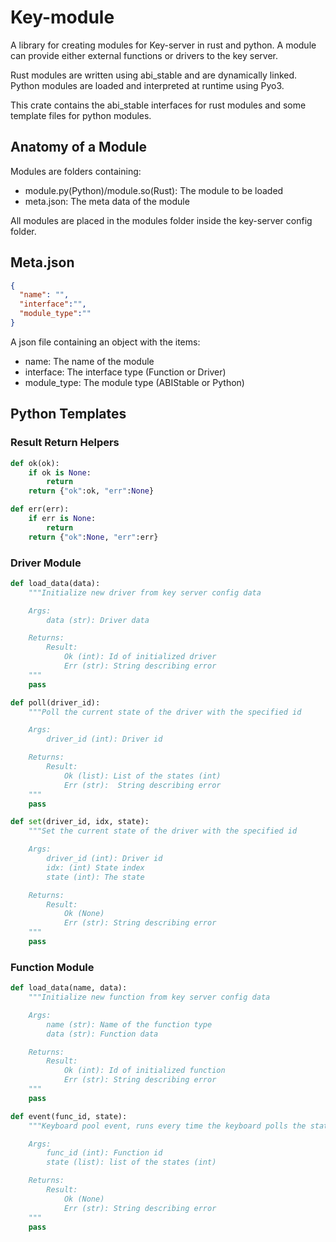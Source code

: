 # Key-module

A library for creating modules for Key-server in rust and python. A module can provide either external functions or drivers to the key server.

Rust modules are written using abi_stable and are dynamically linked. Python modules are loaded and interpreted at runtime using Pyo3.

This crate contains the abi_stable interfaces for rust modules and some template files for python modules.

## Anatomy of a Module

Modules are folders containing:
- module.py(Python)/module.so(Rust): The module to be loaded
- meta.json: The meta data of the module

All modules are placed in the modules folder inside the key-server config folder.

## Meta.json
```json
{
  "name": "",
  "interface":"",
  "module_type":""
}
```

A json file containing an object with the items:
- name: The name of the module
- interface: The interface type (Function or Driver)
- module_type: The module type (ABIStable or Python)

## Python Templates

### Result Return Helpers
```python
def ok(ok):
    if ok is None:
        return
    return {"ok":ok, "err":None}

def err(err):
    if err is None:
        return
    return {"ok":None, "err":err}
```
### Driver Module
```python
def load_data(data):
    """Initialize new driver from key server config data

    Args:
        data (str): Driver data

    Returns:
        Result:
            Ok (int): Id of initialized driver
            Err (str): String describing error
    """
    pass

def poll(driver_id):
    """Poll the current state of the driver with the specified id

    Args:
        driver_id (int): Driver id

    Returns:
        Result: 
            Ok (list): List of the states (int)
            Err (str):  String describing error
    """
    pass

def set(driver_id, idx, state):
    """Set the current state of the driver with the specified id

    Args:
        driver_id (int): Driver id
        idx: (int) State index
        state (int): The state

    Returns:
        Result: 
            Ok (None)
            Err (str): String describing error
    """
    pass

```

### Function Module
```python
def load_data(name, data):
    """Initialize new function from key server config data

    Args:
        name (str): Name of the function type
        data (str): Function data

    Returns:
        Result:
            Ok (int): Id of initialized function
            Err (str): String describing error
    """
    pass

def event(func_id, state):
    """Keyboard pool event, runs every time the keyboard polls the state associated with the function

    Args:
        func_id (int): Function id
        state (list): list of the states (int)

    Returns:
        Result: 
            Ok (None)
            Err (str): String describing error
    """
    pass
```